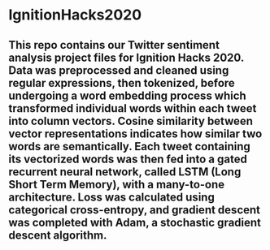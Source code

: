 # IgnitionHacks2020
 
## This repo contains our Twitter sentiment analysis project files for Ignition Hacks 2020. Data was preprocessed and cleaned using regular expressions, then tokenized, before undergoing a word embedding process which transformed individual words within each tweet into column vectors. Cosine similarity between vector representations indicates how similar two words are semantically. Each tweet containing its vectorized words was then fed into a gated recurrent neural network, called LSTM (Long Short Term Memory), with a many-to-one architecture. Loss was calculated using categorical cross-entropy, and gradient descent was completed with Adam, a stochastic gradient descent algorithm.
